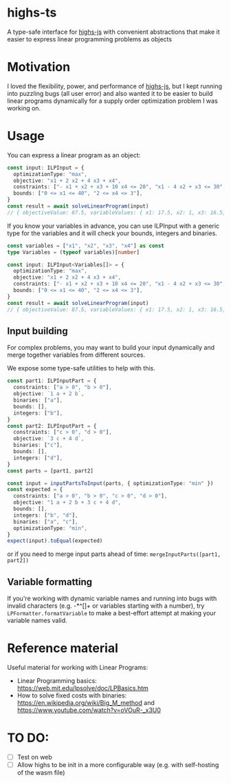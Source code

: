 # highs-ts

A type-safe interface for [highs-js](https://github.com/lovasoa/highs-js) with convenient abstractions that make it easier to express linear programming problems as objects

# Motivation

I loved the flexibility, power, and performance of [highs-js](https://github.com/lovasoa/highs-js), but I kept running into puzzling bugs (all user error) and also wanted it to be easier to build linear programs dynamically for a supply order optimization problem I was working on.

# Usage

You can express a linear program as an object:

```ts
const input: ILPInput = {
  optimizationType: "max",
  objective: "x1 + 2 x2 + 4 x3 + x4",
  constraints: ["- x1 + x2 + x3 + 10 x4 <= 20", "x1 - 4 x2 + x3 <= 30", "x2 - 0.5 x4 = 0"],
  bounds: ["0 <= x1 <= 40", "2 <= x4 <= 3"],
}
const result = await solveLinearProgram(input)
// { objectiveValue: 87.5, variableValues: { x1: 17.5, x2: 1, x3: 16.5, x4: 2 } }
```

If you know your variables in advance, you can use ILPInput with a generic type for the variables and it will check your bounds, integers and binaries.

```ts
const variables = ["x1", "x2", "x3", "x4"] as const
type Variables = (typeof variables)[number]

const input: ILPInput<Variables[]> = {
  optimizationType: "max",
  objective: "x1 + 2 x2 + 4 x3 + x4",
  constraints: ["- x1 + x2 + x3 + 10 x4 <= 20", "x1 - 4 x2 + x3 <= 30", "x2 - 0.5 x4 = 0"],
  bounds: ["0 <= x1 <= 40", "2 <= x4 <= 3"],
}
const result = await solveLinearProgram(input)
// { objectiveValue: 87.5, variableValues: { x1: 17.5, x2: 1, x3: 16.5, x4: 2 } }
```

## Input building

For complex problems, you may want to build your input dynamically and merge together variables from different sources.

We expose some type-safe utilities to help with this.

```ts
const part1: ILPInputPart = {
  constraints: ["a > 0", "b > 0"],
  objective: `1 a + 2 b`,
  binaries: ["a"],
  bounds: [],
  integers: ["b"],
}
const part2: ILPInputPart = {
  constraints: ["c > 0", "d > 0"],
  objective: `3 c + 4 d`,
  binaries: ["c"],
  bounds: [],
  integers: ["d"],
}
const parts = [part1, part2]

const input = inputPartsToInput(parts, { optimizationType: "min" })
const expected = {
  constraints: ["a > 0", "b > 0", "c > 0", "d > 0"],
  objective: "1 a + 2 b + 3 c + 4 d",
  bounds: [],
  integers: ["b", "d"],
  binaries: ["a", "c"],
  optimizationType: "min",
}
expect(input).toEqual(expected)
```

or if you need to merge input parts ahead of time: `mergeInputParts([part1, part2])`

## Variable formatting

If you're working with dynamic variable names and running into bugs with invalid characters (e.g. -\*^[]+ or variables starting with a number), try `LPFormatter.formatVariable` to make a best-effort attempt at making your variable names valid.

# Reference material

Useful material for working with Linear Programs:

- Linear Programming basics: https://web.mit.edu/lpsolve/doc/LPBasics.htm
- How to solve fixed costs with binaries: https://en.wikipedia.org/wiki/Big_M_method and https://www.youtube.com/watch?v=oVOuR-_x3U0

# TO DO:

- [ ] Test on web
- [ ] Allow highs to be init in a more configurable way (e.g. with self-hosting of the wasm file)
